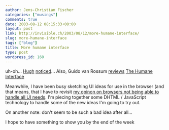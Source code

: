 ```yaml
---
author: Jens-Christian Fischer
categories: ["musings"]
comments: true
date: 2003-08-12 08:15:33+00:00
layout: post
link: http://invisible.ch/2003/08/12/more-humane-interface/
slug: more-humane-interface
tags: ["blog"]
title: More humane interface
type: post
wordpress_id: 160
---
```


uh-oh... [Hugh](http://www.cabezal.com/blog) [noticed](http://www.cabezal.com/blog/archives/000618.shtml#000618)...
Also, Guido van Rossum [reviews](http://www.artima.com/forums/flat.jsp?forum=106&thread=4790) [The Humane Interface](/archives/000155.html)

Meanwhile, I have been busy sketching UI ideas for use in the browser (and that means, that I have to revisit [my opinon on browsers not being able to handle all UI needs](/archives/000132.html). I'm piecing together some DHTML / JavaScript technology to handle some of the new ideas I'm going to try out.

On another note: <iframes> don't seem to be such a bad idea after all...

I hope to have something to show you by the end of the week
